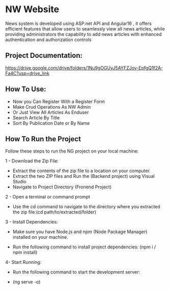 # NW Website
News system is developed using ASP.net API and Angular16 , it offers efficient features that allow users to seamlessly view all news articles, while providing administrators the capability to add news articles with enhanced authentication and authorization controls

## Project Documentation:
https://drive.google.com/drive/folders/1Nu9gOGUyJ5AYFZJoy-EpfgQ1f2A-Fa4C?usp=drive_link

## How To Use:
   - Now you Can Register With a Register Form
   - Make Crud Operations As NW Admin
   - Or Just View All Articles As Enduser
   - Search Article By Title
   - Sort By Publication Date or By Name

## How To Run the Project
Follow these steps to run the NG project on your local machine:

 1 - Download the Zip File:

   - Extract the contents of the zip file to a location on your computer.
   - Extract the two ZIP files and Run the (Backend project) using Visual Studio
   - Navigate to Project Directory  (Fronend Project)
     
 2 - Open a terminal or command prompt

   - Use the cd command to navigate to the directory where you extracted the zip file:(cd path/to/extracted/folder)

 3 - Install Dependencies:

   - Make sure you have Node.js and npm (Node Package Manager) installed on your machine.

   - Run the following command to install project dependencies: (npm i / npm install)
     
4- Start Running:

   - Run the following command to start the development server:

   - (ng serve -o)
